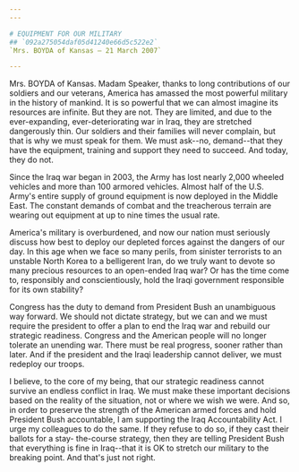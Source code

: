 ```yaml
---
---

# EQUIPMENT FOR OUR MILITARY
## `092a275054daf05d41240e66d5c522e2`
`Mrs. BOYDA of Kansas — 21 March 2007`

---
```



Mrs. BOYDA of Kansas. Madam Speaker, thanks to long contributions of 
our soldiers and our veterans, America has amassed the most powerful 
military in the history of mankind. It is so powerful that we can 
almost imagine its resources are infinite. But they are not. They are 
limited, and due to the ever-expanding, ever-deteriorating war in Iraq, 
they are stretched dangerously thin. Our soldiers and their families 
will never complain, but that is why we must speak for them. We must 
ask--no, demand--that they have the equipment, training and support 
they need to succeed. And today, they do not.

Since the Iraq war began in 2003, the Army has lost nearly 2,000 
wheeled vehicles and more than 100 armored vehicles. Almost half of the 
U.S. Army's entire supply of ground equipment is now deployed in the 
Middle East. The constant demands of combat and the treacherous terrain 
are wearing out equipment at up to nine times the usual rate.

America's military is overburdened, and now our nation must seriously 
discuss how best to deploy our depleted forces against the dangers of 
our day. In this age when we face so many perils, from sinister 
terrorists to an unstable North Korea to a belligerent Iran, do we 
truly want to devote so many precious resources to an open-ended Iraq 
war? Or has the time come to, responsibly and conscientiously, hold the 
Iraqi government responsible for its own stability?

Congress has the duty to demand from President Bush an unambiguous 
way forward. We should not dictate strategy, but we can and we must 
require the president to offer a plan to end the Iraq war and rebuild 
our strategic readiness. Congress and the American people will no 
longer tolerate an unending war. There must be real progress, sooner 
rather than later. And if the president and the Iraqi leadership cannot 
deliver, we must redeploy our troops.

I believe, to the core of my being, that our strategic readiness 
cannot survive an endless conflict in Iraq. We must make these 
important decisions based on the reality of the situation, not or where 
we wish we were. And so, in order to preserve the strength of the 
American armed forces and hold President Bush accountable, I am 
supporting the Iraq Accountability Act. I urge my colleagues to do the 
same. If they refuse to do so, if they cast their ballots for a stay-
the-course strategy, then they are telling President Bush that 
everything is fine in Iraq--that it is OK to stretch our military to 
the breaking point. And that's just not right.
